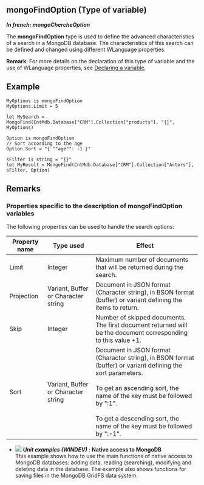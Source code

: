 
## mongoFindOption (Type of variable)

***In french: mongoChercheOption***
				



<a name="XUse"></a>
<a name="Use"></a>
<a name="description"></a>
The **mongoFindOption** type is used to define the advanced characteristics of a search in a MongoDB database. The characteristics of this search can be defined and changed using different WLanguage properties. 

**Remark**: For more details on the declaration of this type of variable and the use of WLanguage properties, see [Declaring a variable](../Motscles/1514032.md).


<a name="Example1"></a>
<a name="sample_code"></a>

## Example


```wl
MyOptions is mongoFindOption
MyOptions.Limit = 5

let MySearch = MongoFind(CntMdb.Database["CRM"].Collection["products"], "{}", MyOptions)
```
<a name="Example2"></a>

```wl
Option is mongoFindOption
// Sort according to the age	
Option.Sort = "{ ""age"": -1 }"

sFilter is string = "{}"	
let MyResult = MongoFind(CntMdb.Database["CRM"].Collection["Actors"], sFilter, Option)
```

<a name="NOTE0"></a>

## Remarks
<a name="NOTE0_1"></a>


### Properties specific to the description of mongoFindOption variables
<a name="properties_specific_the_description_mongofindoption_variables_ELTPARAGRAPHE000041"></a>

The following properties can be used to handle the search options:

| Property name | Type used | Effect |
| --- | --- | --- |
| Limit | Integer | Maximum number of documents that will be returned during the search. |
| Projection | Variant, Buffer or Character string | Document in JSON format (Character string), in BSON format (buffer) or variant defining the items to return. |
| Skip | Integer | Number of skipped documents. The first document returned will be the document corresponding to this value +1. |
| Sort | Variant, Buffer or Character string | Document in JSON format (Character string), in BSON format (buffer) or variant defining the sort parameters.<br><br>To get an ascending sort, the name of the key must be followed by ":1". <br><br>To get a descending sort, the name of the key must be followed by ":-1". |




- ![](https://doc.pcsoft.fr/en-US/images/image.awp?langid=3&name=NativeaccesstoMongoDB.gif) ***Unit examples (WINDEV)*** : **Native access to MongoDB** <br>This example shows how to use the main functions of native access to MongoDB databases: adding data, reading (searching), modifying and deleting data in the database. The example also shows functions for saving files in the MongoDB GridFS data system.



